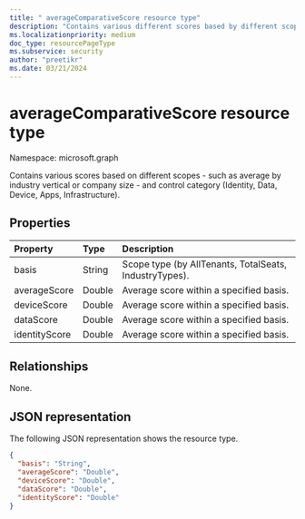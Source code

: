 ```yaml
---
title: " averageComparativeScore resource type"
description: "Contains various different scores based by different scopes and control category."
ms.localizationpriority: medium
doc_type: resourcePageType
ms.subservice: security
author: "preetikr"
ms.date: 03/21/2024
---
```


#  averageComparativeScore resource type

Namespace: microsoft.graph

Contains various scores based on different scopes - such as average by industry vertical or company size - and control category (Identity, Data, Device, Apps, Infrastructure).

## Properties
| Property      | Type      | Description |
|:--------------|:----------|:------------|
| basis	        | String	| Scope type (by AllTenants, TotalSeats, IndustryTypes). |
| averageScore	| Double	| Average score within a specified basis. |
| deviceScore	| Double	| Average score within a specified basis. |
| dataScore		| Double	| Average score within a specified basis. |
| identityScore	| Double	| Average score within a specified basis. |

## Relationships
None.

## JSON representation

The following JSON representation shows the resource type.

<!-- {
  "blockType": "resource",
  "optionalProperties": [

  ],
  "@odata.type": "microsoft.graph.averageComparativeScore"
}-->

```json
{
  "basis": "String",
  "averageScore": "Double",
  "deviceScore": "Double",
  "dataScore": "Double",
  "identityScore": "Double"
}

```


<!-- {
  "type": "#page.annotation",
  "description": "averageComparativeScore resource",
  "keywords": "",
  "section": "documentation",
  "tocPath": ""
}-->



